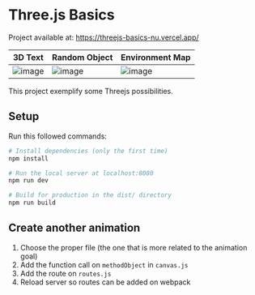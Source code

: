 # Three.js Basics

Project available at: <https://threejs-basics-nu.vercel.app/>

|3D Text|Random Object|Environment Map|
|-------|-------------|---------------|
|![image](https://user-images.githubusercontent.com/17517057/212352787-8e3dabd7-a131-4280-b987-29af2f670fd5.png)| ![image](https://user-images.githubusercontent.com/17517057/212353221-b92a1375-1a0f-428e-9b68-bb546811087d.png)|![image](https://user-images.githubusercontent.com/17517057/212353663-a2752799-fa1a-435b-b27f-2c2be5edba35.png)

This project exemplify some Threejs possibilities.

## Setup

Run this followed commands:

``` bash
# Install dependencies (only the first time)
npm install

# Run the local server at localhost:8080
npm run dev

# Build for production in the dist/ directory
npm run build
```

## Create another animation

1) Choose the proper file (the one that is more related to the animation goal)
2) Add the function call on `methodObject` in `canvas.js`
3) Add the route on `routes.js`
4) Reload server so routes can be added on webpack
